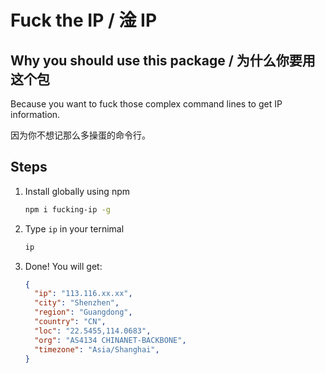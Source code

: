 # Fuck the IP / 淦 IP

## Why you should use this package / 为什么你要用这个包

Because you want to fuck those complex command lines to get IP information.

因为你不想记那么多操蛋的命令行。

## Steps

1. Install globally using npm

   ```zsh
   npm i fucking-ip -g
   ```

2. Type `ip` in your ternimal

   ```zsh
   ip
   ```

3. Done! You will get:

   ```json
   {
     "ip": "113.116.xx.xx",
     "city": "Shenzhen",
     "region": "Guangdong",
     "country": "CN",
     "loc": "22.5455,114.0683",
     "org": "AS4134 CHINANET-BACKBONE",
     "timezone": "Asia/Shanghai",
   }
   ```
